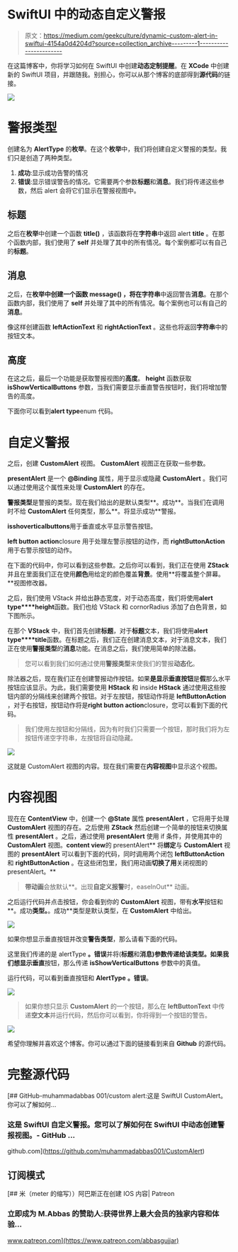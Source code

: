 # SwiftUI 中的动态自定义警报

> 原文：<https://medium.com/geekculture/dynamic-custom-alert-in-swiftui-4154a0d4204d?source=collection_archive---------1----------------------->

在这篇博客中，你将学习如何在 SwiftUI 中创建**动态定制提醒**。在 **XCode** 中创建新的 SwiftUI 项目，并跟随我。别担心，你可以从那个博客的底部得到**源代码**的链接。

![](img/01656fa62853cc055617be528875ca94.png)

# 警报类型

创建名为 **AlertType** 的**枚举**。在这个**枚举**中，我们将创建自定义警报的类型。我们只是创造了两种类型。

1.  **成功**:显示成功告警的情况
2.  **错误**:显示错误警告的情况。它需要两个参数**标题**和**消息**。我们将传递这些参数，然后 alert 会将它们显示在警报视图中。

## 标题

之后在**枚举**中创建一个函数 **title()** ，该函数将在**字符串**中返回 alert **title** 。在那个函数内部，我们使用了 **self** 并处理了其中的所有情况。每个案例都可以有自己的**标题**。

## 消息

之后，在**枚举中创建一个函数 **message()** ，**将在**字符串**中返回警告**消息**。在那个函数内部，我们使用了 **self** 并处理了其中的所有情况。每个案例也可以有自己的**消息**。

像这样创建函数 **leftActionText** 和 **rightActionText** 。这些也将返回**字符串**中的按钮文本。

## 高度

在这之后，最后一个功能是获取警报视图的**高度**。 **height** 函数获取 **isShowVerticalButtons** 参数，当我们需要显示垂直警告按钮时，我们将增加警告的高度。

下面你可以看到**alert type**enum 代码。

# 自定义警报

之后，创建 **CustomAlert** 视图。 **CustomAlert** 视图正在获取一些参数。

**presentAlert** 是一个 **@Binding** 属性，用于显示或隐藏 **CustomAlert** 。我们可以通过使用这个属性来处理 **CustomAlert** 的存在。

**警报类型**是警报的类型。现在我们给出的是默认类型**。成功**。当我们在调用时不给 **CustomAlert** 任何类型，那么**。将显示成功**警报。

**isshoverticalbuttons**用于垂直或水平显示警告按钮。

**left button action**closure 用于处理左警示按钮的动作，而 **rightButtonAction** 用于右警示按钮的动作。

在下面的代码中，你可以看到这些参数。之后你可以看到，我们正在使用 **ZStack** 并且在里面我们正在使用**颜色**用给定的颜色覆盖**背景**。使用**将覆盖整个屏幕。**视图修改器。

之后，我们使用 VStack 并给出静态宽度，对于动态高度，我们将使用**alert type****height**函数。我们也给 VStack 和 cornorRadius 添加了白色背景，如下图所示。

在那个 **VStack** 中，我们首先创建**标题**，对于**标题**文本，我们将使用**alert type****title**函数。在标题之后，我们正在创建消息文本，对于消息文本，我们正在使用**警报类型**的**消息**功能。在消息之后，我们使用简单的除法器。

> 您可以看到我们如何通过使用**警报类型**来使我们的警报**动态化**。

除法器之后，现在我们正在创建警报动作按钮。如果**是显示垂直按钮**是**假**那么水平按钮应该显示。为此，我们需要使用 **HStack** 和 inside **HStack** 通过使用这些按钮内部的分隔线来创建两个按钮。对于左按钮，按钮动作将是 **leftButtonAction** ，对于右按钮，按钮动作将是**right button action**closure，您可以看到下面的代码。

> 我们使用左按钮和分隔线，因为有时我们只需要一个按钮，那时我们将为左按钮传递空字符串，左按钮将自动隐藏。

![](img/dd098091d1411b4733bad31b3d278b7d.png)

这就是 CustomAlert 视图的内容。现在我们需要在**内容视图**中显示这个视图。

# 内容视图

现在在 **ContentView** 中，创建一个 **@State** 属性 **presentAlert** ，它将用于处理 **CustomAlert** 视图的存在。之后使用 **ZStack** 然后创建一个简单的按钮来切换属性 **presentAlert** 。之后，通过使用 **presentAlert** 使用 if 条件，并使用其中的 **CustomAlert** 视图。**content view**的 presentAlert** 将**绑定**与 **CustomAlert** 视图的 **presentAlert** 可以看到下面的代码，同时调用两个闭包 **leftButtonAction** 和 **rightButtonAction** 。在这些闭包里，我们用动画**切换了用**关闭视图的 presentAlert。**

> **带动画**会放默认**。出现**自定义报警**时，easeInOut** 动画。

之后运行代码并点击按钮，你会看到你的 **CustomAlert** 视图，带有**水平**按钮和**。成功**类型。**。成功**类型是默认类型，在 **CustomAlert** 中给出。

![](img/d9c96710096555a4f0ab9ae418afbe03.png)

如果你想显示垂直按钮并改变**警告类型**，那么请看下面的代码。

这里我们传递的是 alertType **。错误**并将(**标题**和**消息)**参数传递给该类型。如果我们想显示**垂直**按钮，那么传递 **isShowVerticalButtons** 参数中的真值。

运行代码，可以看到垂直按钮和 **AlertType** **。错误**。

![](img/a415087d36ebadb464f0f4a5c8222c59.png)

> 如果你想只显示 **CustomAlert** 的一个按钮，那么在 **leftButtonText** 中传递**空文本**并运行代码，然后你可以看到，你将得到一个按钮的警告。

![](img/0d7a764ec32c71f883c2432e7b4c8aac.png)

希望你理解并喜欢这个博客。你可以通过下面的链接看到来自 **Github** 的源代码。

# 完整源代码

[](https://github.com/muhammadabbas001/CustomAlert) [## GitHub-muhammadabbas 001/custom alert:这是 SwiftUI CustomAlert。你可以了解如何…

### 这是 SwiftUI 自定义警报。您可以了解如何在 SwiftUI 中动态创建警报视图。- GitHub …

github.com](https://github.com/muhammadabbas001/CustomAlert) 

## 订阅模式

[](https://www.patreon.com/abbasgujjar) [## 米（meter 的缩写））阿巴斯正在创建 IOS 内容| Patreon

### 立即成为 M.Abbas 的赞助人:获得世界上最大会员的独家内容和体验…

www.patreon.com](https://www.patreon.com/abbasgujjar)